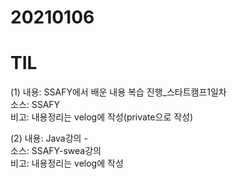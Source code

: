 # 20210106
# TIL

(1)
내용: SSAFY에서 배운 내용 복습 진행_스타트캠프1일차 <br>
소스: SSAFY <br>
비고: 내용정리는 velog에 작성(private으로 작성) <br>

(2)
내용: Java강의 -  <br>
소스: SSAFY-swea강의 <br>
비고: 내용정리는 velog에 작성 <br>
